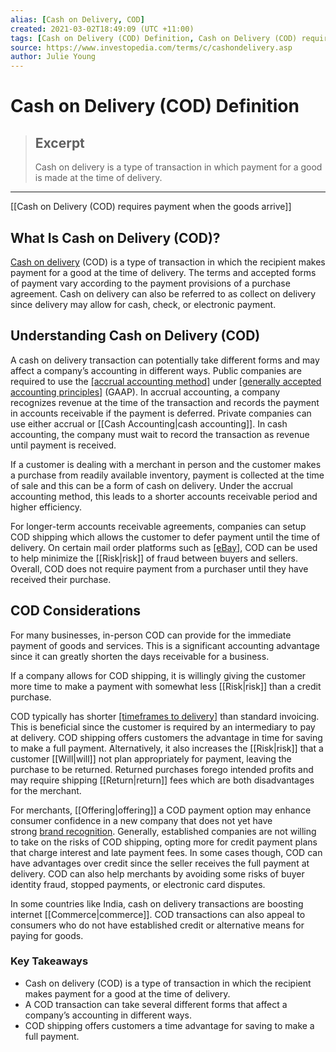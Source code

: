```yaml
---
alias: [Cash on Delivery, COD]
created: 2021-03-02T18:49:09 (UTC +11:00)
tags: [Cash on Delivery (COD) Definition, Cash on Delivery (COD) requires payment when the goods arrive]
source: https://www.investopedia.com/terms/c/cashondelivery.asp
author: Julie Young
---
```


# Cash on Delivery (COD) Definition

> ## Excerpt
> Cash on delivery is a type of transaction in which payment for a good is made at the time of delivery.

---

[[Cash on Delivery (COD) requires payment when the goods arrive]]
## What Is Cash on Delivery (COD)?

[Cash on delivery](https://www.investopedia.com/ask/answers/051915/whats-difference-between-cashondelivery-differ-and-delivery-against-payment.asp) (COD) is a type of transaction in which the recipient makes payment for a good at the time of delivery. The terms and accepted forms of payment vary according to the payment provisions of a purchase agreement. Cash on delivery can also be referred to as collect on delivery since delivery may allow for cash, check, or electronic payment.

## Understanding Cash on Delivery (COD)

A cash on delivery transaction can potentially take different forms and may affect a company’s accounting in different ways. Public companies are required to use the [[accrual accounting method]](https://www.investopedia.com/terms/a/accrualaccounting.asp) under [[generally accepted accounting principles]](https://www.investopedia.com/ask/answers/011915/what-kind-financial-reporting-requirements-does-gaap-set-out.asp) (GAAP). In accrual accounting, a company recognizes revenue at the time of the transaction and records the payment in accounts receivable if the payment is deferred. Private companies can use either accrual or [[Cash Accounting|cash accounting]]. In cash accounting, the company must wait to record the transaction as revenue until payment is received.

If a customer is dealing with a merchant in person and the customer makes a purchase from readily available inventory, payment is collected at the time of sale and this can be a form of cash on delivery. Under the accrual accounting method, this leads to a shorter accounts receivable period and higher efficiency.

For longer-term accounts receivable agreements, companies can setup COD shipping which allows the customer to defer payment until the time of delivery. On certain mail order platforms such as [[eBay]](https://www.investopedia.com/articles/markets/062315/fundamental-analysis-amazon-and-ebay.asp), COD can be used to help minimize the [[Risk|risk]] of fraud between buyers and sellers. Overall, COD does not require payment from a purchaser until they have received their purchase.

## COD Considerations

For many businesses, in-person COD can provide for the immediate payment of goods and services. This is a significant accounting advantage since it can greatly shorten the days receivable for a business.

If a company allows for COD shipping, it is willingly giving the customer more time to make a payment with somewhat less [[Risk|risk]] than a credit purchase.

COD typically has shorter [[timeframes to delivery]](https://www.investopedia.com/articles/trading/07/timeframes.asp) than standard invoicing. This is beneficial since the customer is required by an intermediary to pay at delivery. COD shipping offers customers the advantage in time for saving to make a full payment. Alternatively, it also increases the [[Risk|risk]] that a customer [[Will|will]] not plan appropriately for payment, leaving the purchase to be returned. Returned purchases forego intended profits and may require shipping [[Return|return]] fees which are both disadvantages for the merchant.

For merchants, [[Offering|offering]] a COD payment option may enhance consumer confidence in a new company that does not yet have strong [brand recognition](https://www.investopedia.com/terms/b/brand-recognition.asp). Generally, established companies are not willing to take on the risks of COD shipping, opting more for credit payment plans that charge interest and late payment fees. In some cases though, COD can have advantages over credit since the seller receives the full payment at delivery. COD can also help merchants by avoiding some risks of buyer identity fraud, stopped payments, or electronic card disputes.

In some countries like India, cash on delivery transactions are boosting internet [[Commerce|commerce]]. COD transactions can also appeal to consumers who do not have established credit or alternative means for paying for goods.

### Key Takeaways

-   Cash on delivery (COD) is a type of transaction in which the recipient makes payment for a good at the time of delivery.
-   A COD transaction can take several different forms that affect a company’s accounting in different ways.
-   COD shipping offers customers a time advantage for saving to make a full payment.
